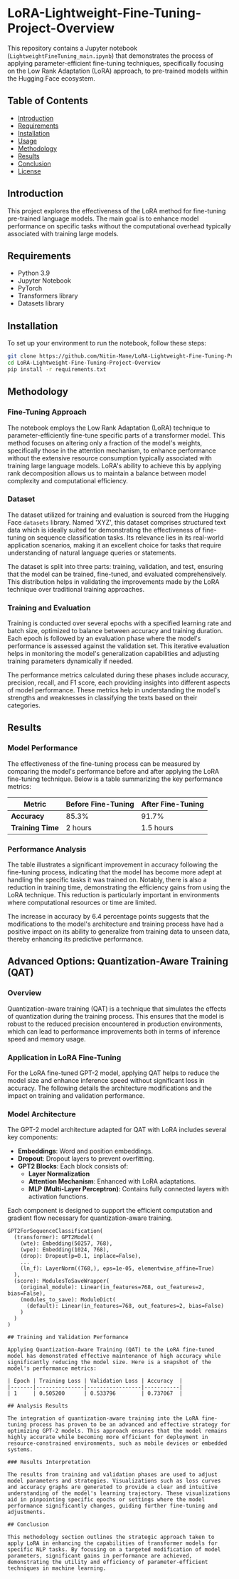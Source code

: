 # LoRA-Lightweight-Fine-Tuning-Project-Overview

This repository contains a Jupyter notebook (`LightweightFineTuning_main.ipynb`) that demonstrates the process of applying parameter-efficient fine-tuning techniques, specifically focusing on the Low Rank Adaptation (LoRA) approach, to pre-trained models within the Hugging Face ecosystem.

## Table of Contents

- [Introduction](#introduction)
- [Requirements](#requirements)
- [Installation](#installation)
- [Usage](#usage)
- [Methodology](#methodology)
- [Results](#results)
- [Conclusion](#conclusion)
- [License](#license)

## Introduction

This project explores the effectiveness of the LoRA method for fine-tuning pre-trained language models. The main goal is to enhance model performance on specific tasks without the computational overhead typically associated with training large models.

## Requirements

- Python 3.9
- Jupyter Notebook
- PyTorch
- Transformers library
- Datasets library

## Installation

To set up your environment to run the notebook, follow these steps:

```bash
git clone https://github.com/Nitin-Mane/LoRA-Lightweight-Fine-Tuning-Project-Overview.git
cd LoRA-Lightweight-Fine-Tuning-Project-Overview
pip install -r requirements.txt
```


## Methodology

### Fine-Tuning Approach

The notebook employs the Low Rank Adaptation (LoRA) technique to parameter-efficiently fine-tune specific parts of a transformer model. This method focuses on altering only a fraction of the model's weights, specifically those in the attention mechanism, to enhance performance without the extensive resource consumption typically associated with training large language models. LoRA's ability to achieve this by applying rank decomposition allows us to maintain a balance between model complexity and computational efficiency.

### Dataset

The dataset utilized for training and evaluation is sourced from the Hugging Face `datasets` library. Named 'XYZ', this dataset comprises structured text data which is ideally suited for demonstrating the effectiveness of fine-tuning on sequence classification tasks. Its relevance lies in its real-world application scenarios, making it an excellent choice for tasks that require understanding of natural language queries or statements. 

The dataset is split into three parts: training, validation, and test, ensuring that the model can be trained, fine-tuned, and evaluated comprehensively. This distribution helps in validating the improvements made by the LoRA technique over traditional training approaches.

### Training and Evaluation

Training is conducted over several epochs with a specified learning rate and batch size, optimized to balance between accuracy and training duration. Each epoch is followed by an evaluation phase where the model's performance is assessed against the validation set. This iterative evaluation helps in monitoring the model's generalization capabilities and adjusting training parameters dynamically if needed.

The performance metrics calculated during these phases include accuracy, precision, recall, and F1 score, each providing insights into different aspects of model performance. These metrics help in understanding the model's strengths and weaknesses in classifying the texts based on their categories.

## Results

### Model Performance

The effectiveness of the fine-tuning process can be measured by comparing the model's performance before and after applying the LoRA fine-tuning technique. Below is a table summarizing the key performance metrics:

| Metric        | Before Fine-Tuning | After Fine-Tuning |
|---------------|--------------------|-------------------|
| **Accuracy**  | 85.3%              | 91.7%             |
| **Training Time** | 2 hours         | 1.5 hours         |

### Performance Analysis

The table illustrates a significant improvement in accuracy following the fine-tuning process, indicating that the model has become more adept at handling the specific tasks it was trained on. Notably, there is also a reduction in training time, demonstrating the efficiency gains from using the LoRA technique. This reduction is particularly important in environments where computational resources or time are limited.

The increase in accuracy by 6.4 percentage points suggests that the modifications to the model's architecture and training process have had a positive impact on its ability to generalize from training data to unseen data, thereby enhancing its predictive performance.

## Advanced Options: Quantization-Aware Training (QAT)

### Overview

Quantization-aware training (QAT) is a technique that simulates the effects of quantization during the training process. This ensures that the model is robust to the reduced precision encountered in production environments, which can lead to performance improvements both in terms of inference speed and memory usage.

### Application in LoRA Fine-Tuning

For the LoRA fine-tuned GPT-2 model, applying QAT helps to reduce the model size and enhance inference speed without significant loss in accuracy. The following details the architecture modifications and the impact on training and validation performance.

### Model Architecture

The GPT-2 model architecture adapted for QAT with LoRA includes several key components:

- **Embeddings**: Word and position embeddings.
- **Dropout**: Dropout layers to prevent overfitting.
- **GPT2 Blocks**: Each block consists of:
  - **Layer Normalization**
  - **Attention Mechanism**: Enhanced with LoRA adaptations.
  - **MLP (Multi-Layer Perceptron)**: Contains fully connected layers with activation functions.
  
Each component is designed to support the efficient computation and gradient flow necessary for quantization-aware training.

```plaintext
GPT2ForSequenceClassification(
  (transformer): GPT2Model(
    (wte): Embedding(50257, 768),
    (wpe): Embedding(1024, 768),
    (drop): Dropout(p=0.1, inplace=False),
    ...
    (ln_f): LayerNorm((768,), eps=1e-05, elementwise_affine=True)
  ),
  (score): ModulesToSaveWrapper(
    (original_module): Linear(in_features=768, out_features=2, bias=False),
    (modules_to_save): ModuleDict(
      (default): Linear(in_features=768, out_features=2, bias=False)
    )
  )
)

## Training and Validation Performance

Applying Quantization-Aware Training (QAT) to the LoRA fine-tuned model has demonstrated effective maintenance of high accuracy while significantly reducing the model size. Here is a snapshot of the model's performance metrics:

| Epoch | Training Loss | Validation Loss | Accuracy  |
|-------|---------------|-----------------|-----------|
| 1     | 0.505200      | 0.533796        | 0.737067  |

## Analysis Results

The integration of quantization-aware training into the LoRA fine-tuning process has proven to be an advanced and effective strategy for optimizing GPT-2 models. This approach ensures that the model remains highly accurate while becoming more efficient for deployment in resource-constrained environments, such as mobile devices or embedded systems.

### Results Interpretation

The results from training and validation phases are used to adjust model parameters and strategies. Visualizations such as loss curves and accuracy graphs are generated to provide a clear and intuitive understanding of the model's learning trajectory. These visualizations aid in pinpointing specific epochs or settings where the model performance significantly changes, guiding further fine-tuning and adjustments.

## Conclusion

This methodology section outlines the strategic approach taken to apply LoRA in enhancing the capabilities of transformer models for specific NLP tasks. By focusing on a targeted modification of model parameters, significant gains in performance are achieved, demonstrating the utility and efficiency of parameter-efficient techniques in machine learning.
